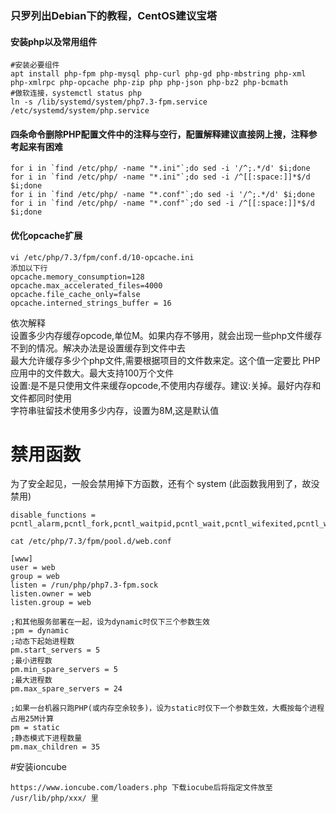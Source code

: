 ### 只罗列出Debian下的教程，CentOS建议宝塔
#### 安装php以及常用组件
```
#安装必要组件
apt install php-fpm php-mysql php-curl php-gd php-mbstring php-xml php-xmlrpc php-opcache php-zip php php-json php-bz2 php-bcmath
#做软连接，systemctl status php
ln -s /lib/systemd/system/php7.3-fpm.service /etc/systemd/system/php.service
```

#### 四条命令删除PHP配置文件中的注释与空行，配置解释建议直接网上搜，注释参考起来有困难
```
for i in `find /etc/php/ -name "*.ini"`;do sed -i '/^;.*/d' $i;done
for i in `find /etc/php/ -name "*.ini"`;do sed -i /^[[:space:]]*$/d $i;done
for i in `find /etc/php/ -name "*.conf"`;do sed -i '/^;.*/d' $i;done
for i in `find /etc/php/ -name "*.conf"`;do sed -i /^[[:space:]]*$/d $i;done
```
#### 优化opcache扩展
```
vi /etc/php/7.3/fpm/conf.d/10-opcache.ini 
添加以下行
opcache.memory_consumption=128
opcache.max_accelerated_files=4000
opcache.file_cache_only=false
opcache.interned_strings_buffer = 16
```
依次解释<br>
设置多少内存缓存opcode,单位M。如果内存不够用，就会出现一些php文件缓存不到的情况。解决办法是设置缓存到文件中去<br>
最大允许缓存多少个php文件,需要根据项目的文件数来定。这个值一定要比 PHP 应用中的文件数大。最大支持100万个文件<br>
设置:是不是只使用文件来缓存opcode,不使用内存缓存。建议:关掉。最好内存和文件都同时使用<br>
字符串驻留技术使用多少内存，设置为8M,这是默认值<br>

# 禁用函数
为了安全起见，一般会禁用掉下方函数，还有个 system (此函数我用到了，故没禁用)
```
disable_functions = pcntl_alarm,pcntl_fork,pcntl_waitpid,pcntl_wait,pcntl_wifexited,pcntl_wifstopped,pcntl_wifsignaled,pcntl_wifcontinued,pcntl_wexitstatus,pcntl_wtermsig,pcntl_wstopsig,pcntl_signal,pcntl_signal_get_handler,pcntl_signal_dispatch,pcntl_get_last_error,pcntl_strerror,pcntl_sigprocmask,pcntl_sigwaitinfo,pcntl_sigtimedwait,pcntl_exec,pcntl_getpriority,pcntl_setpriority,pcntl_async_signals,passthru,chroot,scandir,chgrp,chown,shell_exec,proc_open,proc_get_status,popen,ini_alter,ini_restore,dl,openlog,syslog,readlink,symlink,popepassthru,stream_socket_server
```

```
cat /etc/php/7.3/fpm/pool.d/web.conf

[www]
user = web
group = web
listen = /run/php/php7.3-fpm.sock
listen.owner = web
listen.group = web

;和其他服务部署在一起，设为dynamic时仅下三个参数生效
;pm = dynamic
;动态下起始进程数
pm.start_servers = 5
;最小进程数
pm.min_spare_servers = 5
;最大进程数
pm.max_spare_servers = 24

;如果一台机器只跑PHP(或内存空余较多)，设为static时仅下一个参数生效，大概按每个进程占用25M计算
pm = static
;静态模式下进程数量
pm.max_children = 35
```


#安装ioncube
```
https://www.ioncube.com/loaders.php 下载iocube后将指定文件放至 /usr/lib/php/xxx/ 里

```


